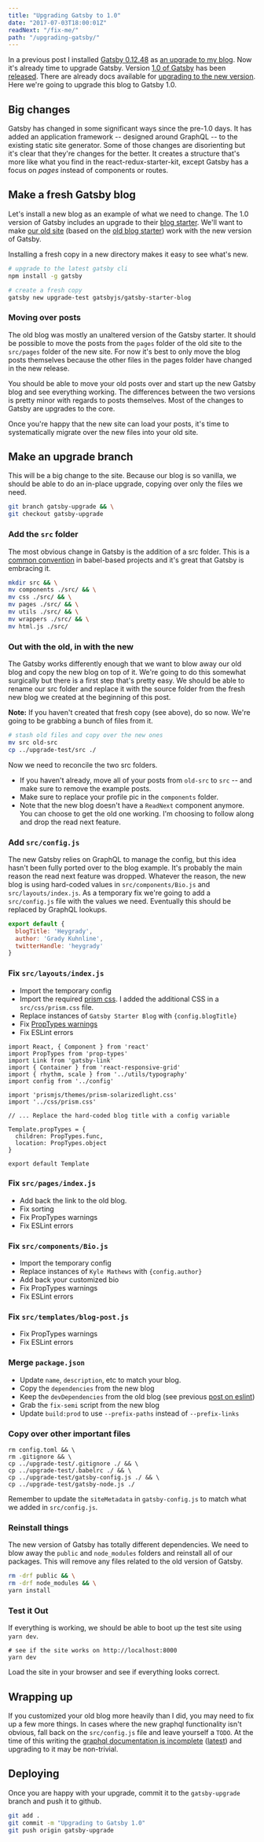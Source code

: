 ```yaml
---
title: "Upgrading Gatsby to 1.0"
date: "2017-07-03T18:00:01Z"
readNext: "/fix-me/"
path: "/upgrading-gatsby/"
---
```


In a previous post I installed [Gatsby 0.12.48](https://github.com/gatsbyjs/gatsby/tree/73dcc32d0041de6057d6328f0563b4e6cfb5e160) as [an upgrade to my blog](../new-blog/). Now it's already time to upgrade Gatsby. Version [1.0 of Gatsby](https://github.com/gatsbyjs/gatsby/tree/1.0) has been [released](https://www.gatsbyjs.org/blog/gatsby-v1/). There are already docs available for [upgrading to the new version](https://www.gatsbyjs.org/docs/migrating-from-v0-to-v1/). Here we're going to upgrade this blog to Gatsby 1.0.

## Big changes
Gatsby has changed in some significant ways since the pre-1.0 days. It has added an application framework -- designed around GraphQL -- to the existing static site generator. Some of those changes are disorienting but it's clear that they're changes for the better. It creates a structure that's more like what you find in the react-redux-starter-kit, except Gatsby has a focus on *pages* instead of components or routes.

## Make a fresh Gatsby blog
Let's install a new blog as an example of what we need to change. The 1.0 version of Gatsby includes an upgrade to their [blog starter](https://github.com/gatsbyjs/gatsby-starter-blog/tree/ec2f17b6ac61b12a64c335f8facf1ed7590833b9). We'll want to make [our old site](https://github.com/heygrady/blog/tree/16fe1912b2ce87616ecd7922d8d6de38db41ef27) (based on the [old blog starter](https://github.com/gatsbyjs/gatsby-starter-blog/tree/f404f3a1bfddcb17aeb038b60a7cf2a025c44550)) work with the new version of Gatsby.

Installing a fresh copy in a new directory makes it easy to see what's new.

```bash
# upgrade to the latest gatsby cli
npm install -g gatsby

# create a fresh copy
gatsby new upgrade-test gatsbyjs/gatsby-starter-blog
```

### Moving over posts
The old blog was mostly an unaltered version of the Gatsby starter. It should be possible to move the posts from the `pages` folder of the old site to the `src/pages` folder of the new site. For now it's best to only move the blog posts themselves because the other files in the pages folder have changed in the new release.

You should be able to move your old posts over and start up the new Gatsby blog and see everything working. The differences between the two versions is pretty minor with regards to posts themselves. Most of the changes to Gatsby are upgrades to the core.

Once you're happy that the new site can load your posts, it's time to systematically migrate over the new files into your old site.

## Make an upgrade branch
This will be a big change to the site. Because our blog is so vanilla, we should be able to do an in-place upgrade, copying over only the files we need.

```bash
git branch gatsby-upgrade && \
git checkout gatsby-upgrade
```

### Add the `src` folder
The most obvious change in Gatsby is the addition of a src folder. This is a [common convention](https://medium.com/@tarkus/how-to-build-and-publish-es6-modules-today-with-babel-and-rollup-4426d9c7ca71) in babel-based projects and it's great that Gatsby is embracing it.

```bash
mkdir src && \
mv components ./src/ && \
mv css ./src/ && \
mv pages ./src/ && \
mv utils ./src/ && \
mv wrappers ./src/ && \
mv html.js ./src/
```

### Out with the old, in with the new
The Gatsby works differently enough that we want to blow away our old blog and copy the new blog on top of it. We're going to do this somewhat surgically but there is a first step that's pretty easy. We should be able to rename our src folder and replace it with the source folder from the fresh new blog we created at the beginning of this post.

**Note:** If you haven't created that fresh copy (see above), do so now. We're going to be grabbing a bunch of files from it.

```bash
# stash old files and copy over the new ones
mv src old-src
cp ../upgrade-test/src ./
```

Now we need to reconcile the two src folders.
- If you haven't already, move all of your posts from `old-src` to `src` -- and make sure to remove the example posts.
- Make sure to replace your profile pic in the `components` folder.
- Note that the new blog doesn't have a `ReadNext` component anymore. You can choose to get the old one working. I'm choosing to follow along and drop the read next feature.

### Add `src/config.js`
The new Gatsby relies on GraphQL to manage the config, but this idea hasn't been fully ported over to the blog example. It's probably the main reason the read next feature was dropped. Whatever the reason, the new blog is using hard-coded values in `src/components/Bio.js` and `src/layouts/index.js`. As a temporary fix we're going to add a `src/config.js` file with the values we need. Eventually this should be replaced by GraphQL lookups.

```js
export default {
  blogTitle: 'Heygrady',
  author: 'Grady Kuhnline',
  twitterHandle: 'heygrady'
}
```

### Fix `src/layouts/index.js`

- Import the temporary config
- Import the required [prism css](https://github.com/gatsbyjs/gatsby/tree/master/packages/gatsby-remark-prismjs#include-css). I added the additional CSS in a `src/css/prism.css` file.
- Replace instances of `Gatsby Starter Blog` with `{config.blogTitle}`
- Fix [PropTypes warnings](https://github.com/react-toolbox/react-toolbox/issues/1410)
- Fix ESLint errors

```js{2,6,8-9,14-15}
import React, { Component } from 'react'
import PropTypes from 'prop-types'
import Link from 'gatsby-link'
import { Container } from 'react-responsive-grid'
import { rhythm, scale } from '../utils/typography'
import config from '../config'

import 'prismjs/themes/prism-solarizedlight.css'
import '../css/prism.css'

// ... Replace the hard-coded blog title with a config variable

Template.propTypes = {
  children: PropTypes.func,
  location: PropTypes.object
}

export default Template
```

### Fix `src/pages/index.js`

- Add back the link to the old blog.
- Fix sorting
- Fix PropTypes warnings
- Fix ESLint errors

### Fix `src/components/Bio.js`

- Import the temporary config
- Replace instances of `Kyle Mathews` with `{config.author}`
- Add back your customized bio
- Fix PropTypes warnings
- Fix ESLint errors

### Fix `src/templates/blog-post.js`

- Fix PropTypes warnings
- Fix ESLint errors

### Merge `package.json`
- Update `name`, `description`, etc to match your blog.
- Copy the `dependencies` from the new blog
- Keep the `devDependencies` from the old blog (see previous [post on eslint](../enable-linting/))
- Grab the `fix-semi` script from the new blog
- Update `build:prod` to use `--prefix-paths` instead of `--prefix-links`

### Copy over other important files

```
rm config.toml && \
rm .gitignore && \
cp ../upgrade-test/.gitignore ./ && \
cp ../upgrade-test/.babelrc ./ && \
cp ../upgrade-test/gatsby-config.js ./ && \
cp ../upgrade-test/gatsby-node.js ./
```

Remember to update the `siteMetadata` in `gatsby-config.js` to match what we added in `src/config.js`.

### Reinstall things

The new version of Gatsby has totally different dependencies. We need to blow away the `public` and `node_modules` folders and reinstall all of our packages. This will remove any files related to the old version of Gatsby.

```bash
rm -drf public && \
rm -drf node_modules && \
yarn install
```

### Test it Out
If everything is working, we should be able to boot up the test site using `yarn dev`.

```
# see if the site works on http://localhost:8000
yarn dev
```

Load the site in your browser and see if everything looks correct.

## Wrapping up
If you customized your old blog more heavily than I did, you may need to fix up a few more things. In cases where the new graphql functionality isn't obvious, fall back on the `src/config.js` file and leave yourself a `TODO`. At the time of this writing the [graphql documentation is incomplete](https://github.com/gatsbyjs/gatsby/blob/e4457d155840f4e08c46397cba944abd38dc5934/docs/docs/querying-with-graphql.md) ([latest](https://www.gatsbyjs.org/docs/querying-with-graphql/)) and upgrading to it may be non-trivial.

## Deploying
Once you are happy with your upgrade, commit it to the `gatsby-upgrade` branch and push it to github.

```bash
git add .
git commit -m "Upgrading to Gatsby 1.0"
git push origin gatsby-upgrade
```

